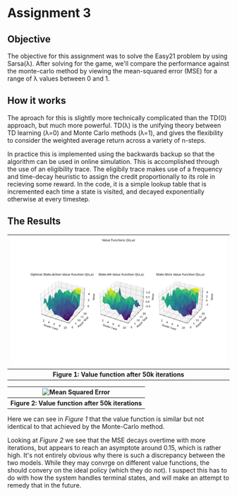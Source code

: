 # Assignment 3

## Objective

The objective for this assignment was to solve the Easy21 problem by using Sarsa(λ). After solving for the game, we'll compare the performance against the monte-carlo method by viewing the mean-squared error (MSE) for a range of λ values between 0 and 1.


## How it works

The aproach for this is slightly more technically complicated than the TD(0) approach, but much more powerful. TD(λ) is the unifying theory between TD learning (λ=0) and Monte Carlo methods (λ=1), and gives the flexibility to consider the weighted average return across a variety of n-steps.

In practice this is implemented using the backwards backup so that the algorithm can be used in online simulation. This is accomplished through the use of an eligibility trace. The eligibily trace makes use of a frequency and time-decay heuristic to assign the credit proportionally to its role in recieving some reward. In the code, it is a simple lookup table that is incremented each time a state is visited, and decayed exponentially otherwise at every timestep.

## The Results

<table>
  <tr>
    <th><img src="./images/assignment3/value.png" alt="Value functions" width ="500"></th>
  </tr>
  <tr>
    <th>
      Figure 1: Value function after 50k iterations
    </th>
  </tr>
</table>

<table>
  <tr>
    <th><img src="./images/assignment1/mse.png" alt="Mean Squared Error" width ="500"></th>
  </tr>
  <tr>
    <th>
      Figure 2: Value function after 50k iterations
    </th>
  </tr>
</table>

Here we can see in *Figure 1* that the value function is similar but not identical to that achieved by the Monte-Carlo method.

Looking at *Figure 2* we see that the MSE decays overtime with more iterations, but appears to reach an asymptote around 0.15, which is rather high. It's not entirely obvious why there is such a discrepancy between the two models. While they may convrge on different value functions, the should convery on the ideal policy (which they do not). I suspect this has to do with how the system handles terminal states, and will make an attempt to remedy that in the future.
